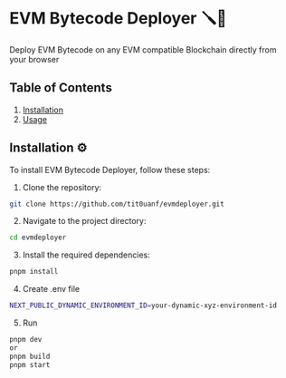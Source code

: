 EVM Bytecode Deployer 🪛🔗
=======================

Deploy EVM Bytecode on any EVM compatible Blockchain directly from your browser

Table of Contents
-----------------
1. [Installation](#installation)
2. [Usage](#usage)


Installation ⚙️
-------------
To install EVM Bytecode Deployer, follow these steps:

1. Clone the repository:
```bash
git clone https://github.com/tit0uanf/evmdeployer.git
```
2. Navigate to the project directory:
```bash
cd evmdeployer
```
3. Install the required dependencies:
```bash
pnpm install
```
4. Create .env file
```bash
NEXT_PUBLIC_DYNAMIC_ENVIRONMENT_ID=your-dynamic-xyz-environment-id
```
5. Run
```bash
pnpm dev
or
pnpm build
pnpm start
```
